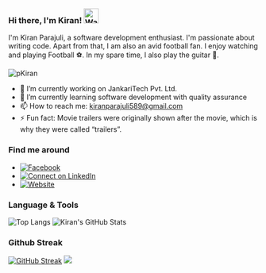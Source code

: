 ### Hi there, I'm Kiran! <img src="https://raw.githubusercontent.com/MartinHeinz/MartinHeinz/master/wave.gif" width="30px" alt="Wave">
I'm Kiran Parajuli, a software development enthusiast. I'm passionate about writing code. Apart from that, I am also an avid football fan. I enjoy watching and playing Football ⚽. In my spare time, I also play the guitar 🎸.
<p align="left"> <img src="https://komarev.com/ghpvc/?username=kiranparajuli589" alt="pKiran" /> </p>


- 🔭 I’m currently working on JankariTech Pvt. Ltd.
- 🌱 I’m currently learning software development with quality assurance
- 📫 How to reach me: kiranparajuli589@gmail.com
- ⚡ Fun fact: Movie trailers were originally shown after the movie, which is why they were called “trailers”.


### Find me around
- [![Facebook](https://img.shields.io/badge/--facebook?label=Facebook&logo=Facebook&style=social)](https://www.facebook.com/kiran.parajuli.589/)
- [![Connect on LinkedIn](https://img.shields.io/badge/--linkedin?label=LinkedIn&logo=LinkedIn&style=social)](https://www.linkedin.com/in/kiranparajuli589/)
- [![Website](https://img.shields.io/badge/Website-know%20more-blue)](https://kiranparajuli.com.np)

### Language & Tools
![Top Langs](https://github-readme-stats.vercel.app/api/top-langs/?username=kiranparajuli589&langs_count=5&theme=radical)
![Kiran's GitHub Stats](https://github-readme-stats.vercel.app/api?username=kiranparajuli589&count_private=true&show_icons=true&theme=radical&custom_title=Contributions)

### Github Streak
[![GitHub Streak](https://github-readme-streak-stats.herokuapp.com?user=kiranparajuli589&theme=radical)](https://git.io/streak-stats)
![](https://activity-graph.herokuapp.com/graph?username=kiranparajuli589&theme=react-dark&area=true)
